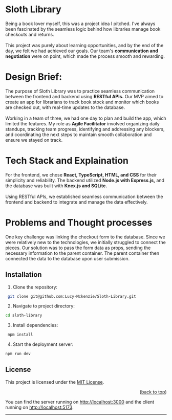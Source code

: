 # Sloth Library 
 Being a book lover myself, this was a project idea I pitched. I&apos;ve always been fascinated by the seamless logic behind how libraries manage book checkouts and returns.
        <br><br>
This project was purely about learning opportunities, and by the end of the day, we felt we had achieved our goals. Our team's <strong>communication and negotiation</strong> were on point, which made the process smooth and rewarding.

# Design Brief:
The purpose of Sloth Library was to practice seamless communication between the frontend and backend using <strong>RESTful APIs.</strong> Our MVP aimed to create an app for librarians to track book stock and monitor which books are checked out, with real-time updates to the database. 
<br><br>
Working in a team of three, we had one day to plan and build the app, which limited the features. My role as <strong>Agile Facilitator</strong> involved organizing daily standups, tracking team progress, identifying and addressing any blockers, and coordinating the next steps to maintain smooth collaboration and ensure we stayed on track.

# Tech Stack and Explaination
For the frontend, we chose <strong>React, TypeScript, HTML, and CSS</strong> for their simplicity and reliability. The backend utilized <strong>Node.js with Express.js,</strong> and the database was built with <strong>Knex.js and SQLite.</strong>
<br><br>
Using RESTful APIs, we established seamless communication between the frontend and backend to integrate and manage the data effectively.

     
# Problems and Thought processes 
One key challenge was linking the checkout form to the database. Since we were relatively new to the technologies, we initially struggled to connect the pieces. Our solution was to pass the form data as props, sending the necessary information to the parent container. The parent container then connected the data to the database upon user submission.

## Installation
1. Clone the repository:
```bash
 git clone git@github.com:Lucy-Mckenzie/Sloth-Library.git
```
2. Navigate to project directory:
```bash
cd sloth-library
```

3. Install dependencies:
```bash
 npm install
```

4. Start the deployment server:
```bash
npm run dev
```

## License
This project is licensed under the [MIT License](LICENSE).

<p align="right">(<a href="#readme-top">back to top</a>)</p>


You can find the server running on [http://localhost:3000](http://localhost:3000) and the client running on [http://localhost:5173](http://localhost:5173).

---
